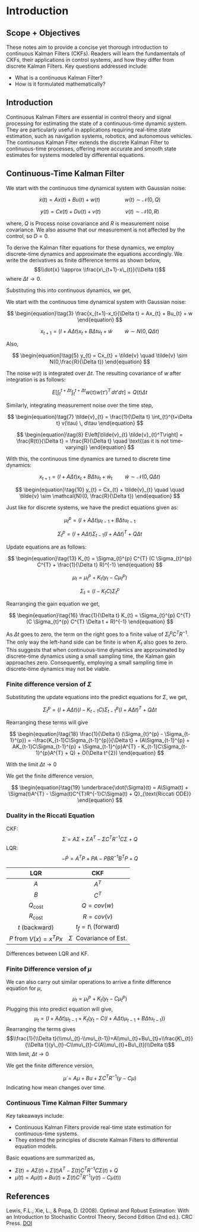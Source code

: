# Introduction

## Scope + Objectives

These notes aim to provide a concise yet thorough introduction to
continuous Kalman Filters (CKFs). Readers will learn the fundamentals of
CKFs, their applications in control systems, and how they differ from
discrete Kalman Filters. Key questions addressed include:
-   What is a continuous Kalman Filter?
-   How is it formulated mathematically?


## Introduction

Continuous Kalman Filters are essential in control theory and signal
processing for estimating the state of a continuous-time dynamic system.
They are particularly useful in applications requiring real-time state
estimation, such as navigation systems, robotics, and autonomous
vehicles. The continuous Kalman Filter extends the discrete Kalman
Filter to continuous-time processes, offering more accurate and smooth
state estimates for systems modeled by differential equations.

## Continuous-Time Kalman Filter

We start with the continuous time dynamical system with Gaussian noise:

$$
\begin{equation}\tag{1}
    \dot{x}(t) = Ax(t) + Bu(t) + w(t)  \quad\quad\quad\quad w(t) \sim \mathcal{N}(0,Q)
\end{equation}
$$

$$
\begin{equation}\tag{2}
    y(t) = Cx(t) + Du(t) + v(t) \quad\quad\quad\quad v(t) \sim \mathcal{N}(0,R)
\end{equation}
$$

where, $Q$ is Process noise covariance and *R* is measurement noise covariance. We also assume that our measurement is not affected by the control, so $D = 0$.


To derive the Kalman filter equations for these dynamics, we employ
discrete-time dynamics and approximate the equations accordingly. We
write the derivatives as finite difference terms as shown below,
$$\\dot{x} \\approx \\frac{x\_{t+1}-x\_{t}}{\\Delta t}$$
where $Δt → 0$.

Substituting this into continuous dynamics, we get,

We start with the continuous time dynamical system with Gaussian noise:

$$
\begin{equation}\tag{3}
\frac{x_{t+1}-x_t}{\Delta t} = Ax_{t} + Bu_{t} + w
\end{equation}
$$

$$
\begin{equation}\tag{4}
x_{t+1} = (I+A \Delta t)x_{t} + B \Delta t u_{t} + \tilde{w}  \quad \quad \tilde{w} \sim N(0,Q\Delta t)
\end{equation}
$$

Also,

$$
\begin{equation}\tag{5}
y_{t} = Cx_{t} + \tilde{v} \quad \tilde{v} \sim N(0,\frac{R}{\Delta t})
\end{equation}
$$


The noise $w(t)$ is integrated over $Δt$. The resulting covariance of
$w$ after integration is as follows:

$$
\begin{equation}\tag{6}
E\left[\int_{t}^{t+\Delta t} \int_{t}^{t+\Delta t} w(\tau)w(\tau ')^T \, d\tau ' d\tau\right] = Q(t) \Delta t
\end{equation}
$$

Similarly, integrating measurement noise over the time step,

$$
\begin{equation}\tag{7}
\tilde{v}_{t} = \frac{1}{\Delta t} \int_{t}^{t+\Delta t} v(\tau) \, d\tau
\end{equation}
$$

$$
\begin{equation}\tag{8}
E\left[\tilde{v}_{t} \tilde{v}_{t}^T\right] = \frac{R(t)}{\Delta t} = \frac{R}{\Delta t} \quad \text{(as it is not time-varying)}
\end{equation}
$$

With this, the continuous time dynamics are turned to discrete time dynamics:

$$
\begin{equation}\tag{9}
x_{t+1} = (I+A\Delta t)x_{t} + B\Delta t u_{t} + \tilde{w}_{t} \quad \quad \tilde{w} \sim \mathcal{N}(0, Q\Delta t)
\end{equation}
$$

$$
\begin{equation}\tag{10}
y_{t} = Cx_{t} + \tilde{v}_{t} \quad \quad \tilde{v} \sim \mathcal{N}(0, \frac{R}{\Delta t})
\end{equation}
$$

Just like for discrete systems, we have the predict equations given as:

$$
\begin{equation}\tag{11}
\mu_{t}^{p} = (I+A\Delta t)\mu_{t-1} + B\Delta t u_{t-1}
\end{equation}
$$

$$
\begin{equation}\tag{12}
\Sigma_{t}^{p} = (I+A\Delta t)\Sigma_{t-1}(I+A\Delta t)^{T} + Q\Delta t
\end{equation}
$$

Update equations are as follows:

$$
\begin{equation}\tag{13}
K_{t} = \Sigma_{t}^{p} C^{T} (C \Sigma_{t}^{p} C^{T} + \frac{1}{\Delta t} R)^{-1}
\end{equation}
$$

$$
\begin{equation}\tag{14}
\mu_{t} = \mu_{t}^{p} + K_{t}(y_{t} - C\mu_{t}^{p})
\end{equation}
$$

$$
\begin{equation}\tag{15}
\Sigma_{t} = (I-K_{t}C)\Sigma_{t}^{p}
\end{equation}
$$

Rearranging the gain equation we get,

$$
\begin{equation}\tag{16}
\frac{1}{\Delta t} K_{t} = \Sigma_{t}^{p} C^{T} (C \Sigma_{t}^{p} C^{T} \Delta t + R)^{-1}
\end{equation}
$$

As $\Delta t$ goes to zero, the term on the right goes to a finite value of $\Sigma_{t}^{p} C^{T} R^{-1}$. The only way the left-hand side can be finite is when $K_t$ also goes to zero.
This suggests that when continuous-time dynamics are approximated by
discrete-time dynamics using a small sampling time, the Kalman gain
approaches zero. Consequently, employing a small sampling time in
discrete-time dynamics may not be viable.

### Finite difference version of $Σ$

Substituting the update equations into the predict equations for $\Sigma$, we get,

$$
\begin{equation}\tag{17}
\Sigma_{t}^{p} = (I+A\Delta t)(I-K_{t-1}C)\Sigma_{t-1}^{p}(I+A\Delta t)^{T} + Q\Delta t
\end{equation}
$$

Rearranging these terms will give

$$
\begin{equation}\tag{18}
\frac{1}{\Delta t} (\Sigma_{t}^{p} - \Sigma_{t-1}^{p}) = -\frac{K_{t-1}C\Sigma_{t-1}^{p}}{\Delta t} + (A\Sigma_{t-1}^{p} + AK_{t-1}C\Sigma_{t-1}^{p} + \Sigma_{t-1}^{p}A^{T} - K_{t-1}C\Sigma_{t-1}^{p}A^{T} + Q) + O(\Delta t^{2})
\end{equation}
$$

With the limit $\Delta t \to 0$

We get the finite difference version,

$$
\begin{equation}\tag{19}
\underbrace{\dot{\Sigma}(t) = A\Sigma(t) + \Sigma(t)A^{T} - \Sigma(t)C^{T}R^{-1}C\Sigma(t) + Q}_{\text{Riccati ODE}}
\end{equation}
$$


### Duality in the Riccati Equation

CKF: 
$$\dot{\Sigma}=A\Sigma+\Sigma A^{T}-\Sigma C^{T}R^{-1}C\Sigma+Q$$
LQR:  
$$-\dot{P}=A^{T} P+P A-P B R^{-1} B^{T} P+Q$$

|                   **LQR**                   |              **CKF**              |
|:-------------------------------------------:|:---------------------------------:|
|                     $A$                     |             $A^{T}$               |
|                     $B$                     |             $C^{T}$               |
|             $Q_{\text{cost}}$               |           $Q=cov(w)$              |
|             $R_{\text{cost}}$              |             $R=cov(v)$             |
|               $t$ (backward)                | $t_{f}=t$\ (forward)              |
| $P$ from $V(x)=x^{T}Px$ |      $Σ$  Covariance of Est.      |

Differences between LQR and KF.

### Finite Difference version of *μ*

We can also carry out similar operations to arrive a finite difference equation for $\mu$,
$$\mu_{t} = \mu_{t}^{p} + K_{t}(y_{t}-C\mu_{t}^{p})$$
Plugging this into predict equation will give,
$$\mu_{t}=(I+A\Delta t)\mu_{t-1}+K_{t}(y_{t}-C(I+A\Delta t)\mu_{t-1} + B\Delta tu_{t-1}))$$
Rearranging the terms gives
$$\\frac{1}{\\Delta t}(\\mu\_{t}-\\mu\_{t-1})=A\\mu\_{t}+Bu\_{t}+\\frac{K\_{t}}{\\Delta t}(y\_{t}-C\\mu\_{t}-C(A\\mu\_{t}+Bu\_{t})\\Delta t)$$
With limit, $Δt → 0$

We get the finite difference version,

$$\dot{\mu} = A\mu+Bu+\Sigma C^{T}R^{-1}(y-C\mu)$$
Indicating how mean changes over time.

### Continuous Time Kalman Filter Summary
Key takeaways include:
- Continuous Kalman Filters provide real-time state estimation for continuous-time systems.
- They extend the principles of discrete Kalman Filters to differential equation models.

Basic equations are summarized as,
-    $\dot{\Sigma}(t)=A\Sigma(t)+\Sigma(t)A^{T}-\Sigma(t)C^{T}R^{-1}C\Sigma(t)+Q$
-   $\dot{\mu}(t) = A\mu(t)+Bu(t)+\Sigma(t) C^{T}R^{-1}(y(t)-C\mu(t))$

## References

Lewis, F.L., Xie, L., & Popa, D. (2008). Optimal and Robust Estimation: With an Introduction to Stochastic Control Theory, Second Edition (2nd ed.). CRC Press. [DOI](https://doi.org/10.1201/9781315221656)

